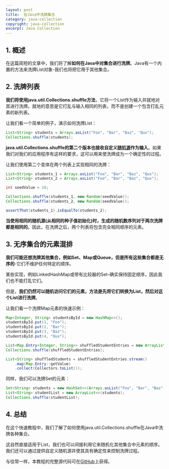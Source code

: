 ```yaml
---
layout: post
title:  在Java中洗牌集合
category: java-collection
copyright: java-collection
excerpt: Java Collection
---
```


## 1. 概述

在这篇简短的文章中，我们将了解**如何在Java中对集合进行洗牌**。Java有一个内置的方法来洗牌List对象-我们也将把它用于其他集合。

## 2. 洗牌列表

**我们将使用java.util.Collections.shuffle方法**，它将一个List作为输入并就地对其进行洗牌。就地的意思是它打乱与输入相同的列表，而不是创建一个包含打乱元素的新列表。

让我们看一个简单的例子，演示如何洗牌List：

```java
List<String> students = Arrays.asList("Foo", "Bar", "Baz", "Qux");
Collections.shuffle(students);
```

**java.util.Collections.shuffle的第二个版本也接收自定义[随机源](https://www.baeldung.com/cs/randomness)作为输入**。如果我们对我们的应用程序有这样的要求，这可以用来使洗牌成为一个确定性的过程。

让我们使用第二个变体在两个列表上实现相同的洗牌：

```java
List<String> students_1 = Arrays.asList("Foo", "Bar", "Baz", "Qux");
List<String> students_2 = Arrays.asList("Foo", "Bar", "Baz", "Qux");

int seedValue = 10;

Collections.shuffle(students_1, new Random(seedValue));
Collections.shuffle(students_2, new Random(seedValue));

assertThat(students_1).isEqualTo(students_2);
```

**当使用相同的随机源(从相同的种子值初始化)时，生成的随机数序列对于两次洗牌都是相同的**。因此，在洗牌之后，两个列表将包含完全相同顺序的元素。

## 3. 无序集合的元素混排

**我们可能还想洗牌其他集合，例如Set、Map或Queue，但是所有这些集合都是无序的**-它们不维护任何特定的顺序。

某些实现，例如LinkedHashMap或带有比较器的Set–确实保持固定顺序，因此我们也不能打乱它们。

但是，**我们仍然可以随机访问它们的元素，方法是先将它们转换为List，然后对这个List进行洗牌**。

让我们看一个洗牌Map元素的快速示例：

```java
Map<Integer, String> studentsById = new HashMap<>();
studentsById.put(1, "Foo");
studentsById.put(2, "Bar");
studentsById.put(3, "Baz");
studentsById.put(4, "Qux");

List<Map.Entry<Integer, String>> shuffledStudentEntries = new ArrayList<>(studentsById.entrySet());
Collections.shuffle(shuffledStudentEntries);

List<String> shuffledStudents = shuffledStudentEntries.stream()
    .map(Map.Entry::getValue)
    .collect(Collectors.toList());
```

同样，我们可以洗牌Set的元素：

```java
Set<String> students = new HashSet<>(Arrays.asList("Foo", "Bar", "Baz", "Qux"));
List<String> studentList = new ArrayList<>(students);
Collections.shuffle(studentList);
```

## 4. 总结

在这个快速教程中，我们了解了如何使用java.util.Collections.shuffle在Java中洗牌各种集合。

这自然直接适用于List，我们也可以间接利用它来随机化其他集合中元素的顺序。我们还可以通过提供自定义随机源并使其具有确定性来控制洗牌过程。

与往常一样，本教程的完整源代码可在[GitHub](https://github.com/tuyucheng7/taketoday-tutorial4j/tree/master/java-core-modules/java-collections-2)上获得。